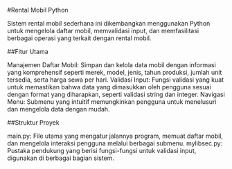 #Rental Mobil Python

Sistem rental mobil sederhana ini dikembangkan menggunakan Python untuk mengelola daftar mobil, memvalidasi input, dan memfasilitasi berbagai operasi yang terkait dengan rental mobil.

##Fitur Utama

Manajemen Daftar Mobil: Simpan dan kelola data mobil dengan informasi yang komprehensif seperti merek, model, jenis, tahun produksi, jumlah unit tersedia, serta harga sewa per hari.
Validasi Input: Fungsi validasi yang kuat untuk memastikan bahwa data yang dimasukkan oleh pengguna sesuai dengan format yang diharapkan, seperti validasi string dan integer.
Navigasi Menu: Submenu yang intuitif memungkinkan pengguna untuk menelusuri dan mengelola data dengan mudah.

##Struktur Proyek

main.py: File utama yang mengatur jalannya program, memuat daftar mobil, dan mengelola interaksi pengguna melalui berbagai submenu.
mylibsec.py: Pustaka pendukung yang berisi fungsi-fungsi untuk validasi input, digunakan di berbagai bagian sistem.
